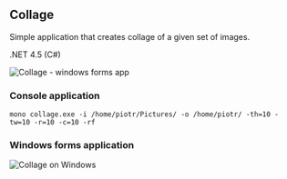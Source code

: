 ## Collage ##

Simple application that creates collage of a given set of images.

.NET 4.5 (C#)

![Collage - windows forms app](http://if.pw.edu.pl/~ludwik/images/collage3.jpg)

### Console application ###

`mono collage.exe -i /home/piotr/Pictures/ -o /home/piotr/ -th=10 -tw=10 -r=10 -c=10 -rf`

### Windows forms application ###

![Collage on Windows](http://if.pw.edu.pl/~ludwik/images/collage_win2.png)
